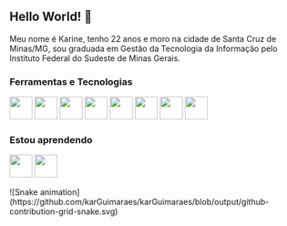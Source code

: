 ## Hello World! 👋

Meu nome é Karine, tenho 22 anos e moro na cidade de Santa Cruz de Minas/MG, sou graduada em Gestão da Tecnologia da Informação pelo Instituto Federal do Sudeste de Minas Gerais.

### Ferramentas e Tecnologias
<img src="https://cdn.jsdelivr.net/gh/devicons/devicon/icons/html5/html5-original-wordmark.svg" width="40" height="40"/> <img src="https://cdn.jsdelivr.net/gh/devicons/devicon/icons/css3/css3-original-wordmark.svg" width="40" height="40"/>
<img src="https://cdn.jsdelivr.net/gh/devicons/devicon/icons/javascript/javascript-original.svg" width="40" height="40"/>
<img src="https://cdn.jsdelivr.net/gh/devicons/devicon/icons/php/php-original.svg" width="40" height="40"/>
<img src="https://cdn.jsdelivr.net/gh/devicons/devicon/icons/mysql/mysql-original-wordmark.svg" width="40" height="40"/>
 <img src="https://cdn.jsdelivr.net/gh/devicons/devicon/icons/postgresql/postgresql-original-wordmark.svg" width="40" height="40"/> <img src="https://cdn.jsdelivr.net/gh/devicons/devicon/icons/git/git-original-wordmark.svg" width="40" height="40"/> 
<img src="https://cdn.jsdelivr.net/gh/devicons/devicon/icons/linux/linux-original.svg" width="40" height="40"/>

### Estou aprendendo
 <img src="https://cdn.jsdelivr.net/gh/devicons/devicon/icons/react/react-original-wordmark.svg" width="40" height="40"/>  <img src="https://cdn.jsdelivr.net/gh/devicons/devicon/icons/nodejs/nodejs-original-wordmark.svg" width="40" height="40"/>

<!--
<div>
<a href="https://github.com/karGuimaraes">
<img height="180em" src="https://github-readme-stats.vercel.app/api/top-langs/?username=karGuimaraes&layout=compact&langs_count=7&theme=dracula"/>
<img height="180em" src="https://github-readme-stats.vercel.app/api?username=karGuimaraes&show_icons=true&theme=dracula&include_all_commits=true&count_private=true"/>
</div>
 --!>


![Snake animation](https://github.com/karGuimaraes/karGuimaraes/blob/output/github-contribution-grid-snake.svg)
